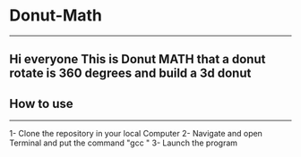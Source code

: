 # Donut-Math
---------------
Hi everyone This is Donut MATH that a donut rotate is 360 degrees and build a 3d donut 
---------------
## How to use
---------------
1- Clone the repository in your local Computer 
2- Navigate and open Terminal and put the command "gcc <FileName>"
3- Launch the program

